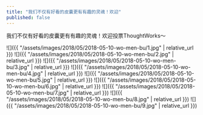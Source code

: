 ```yaml
---
title: "我们不仅有好看的皮囊更有有趣的灵魂！欢迎"
published: false
---
```

我们不仅有好看的皮囊更有有趣的灵魂！欢迎投票ThoughtWorks～



![]({{ "/assets/images/2018/05/2018-05-10-wo-men-bu/1.jpg" | relative_url }})
![]({{ "/assets/images/2018/05/2018-05-10-wo-men-bu/2.jpg" | relative_url }})
![]({{ "/assets/images/2018/05/2018-05-10-wo-men-bu/3.jpg" | relative_url }})
![]({{ "/assets/images/2018/05/2018-05-10-wo-men-bu/4.jpg" | relative_url }})
![]({{ "/assets/images/2018/05/2018-05-10-wo-men-bu/5.jpg" | relative_url }})
![]({{ "/assets/images/2018/05/2018-05-10-wo-men-bu/6.jpg" | relative_url }})
![]({{ "/assets/images/2018/05/2018-05-10-wo-men-bu/7.jpg" | relative_url }})
![]({{ "/assets/images/2018/05/2018-05-10-wo-men-bu/8.jpg" | relative_url }})
![]({{ "/assets/images/2018/05/2018-05-10-wo-men-bu/9.jpg" | relative_url }})
